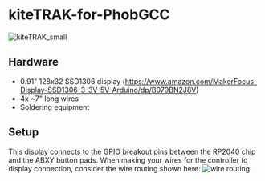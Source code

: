 # kiteTRAK-for-PhobGCC

![kiteTRAK_small](https://github.com/kiteCTRL/kiteTRAK-for-PhobGCC/assets/68704631/4c2265f8-7842-4f7e-8d78-8f7caa818333)

## Hardware
* 0.91" 128x32 SSD1306 display (https://www.amazon.com/MakerFocus-Display-SSD1306-3-3V-5V-Arduino/dp/B079BN2J8V)
* 4x ~7" long wires
* Soldering equipment

## Setup
This display connects to the GPIO breakout pins between the RP2040 chip and the ABXY button pads. When making your wires for the controller to display connection, consider the wire routing shown here:
![wire routing](https://github.com/kiteCTRL/kiteTRAK-for-PhobGCC/assets/68704631/bd0212bb-9ce7-470a-a4f9-086a5745da5d)



